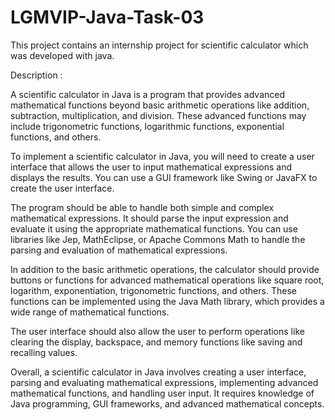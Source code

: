 # LGMVIP-Java-Task-03
This project contains an internship project for scientific calculator  which was developed with java.

Description :

A scientific calculator in Java is a program that provides advanced mathematical functions beyond basic arithmetic operations like addition, subtraction, multiplication, and division. These advanced functions may include trigonometric functions, logarithmic functions, exponential functions, and others.

To implement a scientific calculator in Java, you will need to create a user interface that allows the user to input mathematical expressions and displays the results. You can use a GUI framework like Swing or JavaFX to create the user interface.

The program should be able to handle both simple and complex mathematical expressions. It should parse the input expression and evaluate it using the appropriate mathematical functions. You can use libraries like Jep, MathEclipse, or Apache Commons Math to handle the parsing and evaluation of mathematical expressions.

In addition to the basic arithmetic operations, the calculator should provide buttons or functions for advanced mathematical operations like square root, logarithm, exponentiation, trigonometric functions, and others. These functions can be implemented using the Java Math library, which provides a wide range of mathematical functions.

The user interface should also allow the user to perform operations like clearing the display, backspace, and memory functions like saving and recalling values.

Overall, a scientific calculator in Java involves creating a user interface, parsing and evaluating mathematical expressions, implementing advanced mathematical functions, and handling user input. It requires knowledge of Java programming, GUI frameworks, and advanced mathematical concepts.
